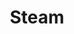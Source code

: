 ---
title: "Steam"
hidden: false
link: "https://steamcommunity.com/id/copperdevs/"
displayText: "76561199083358154"
randomResult: false
---